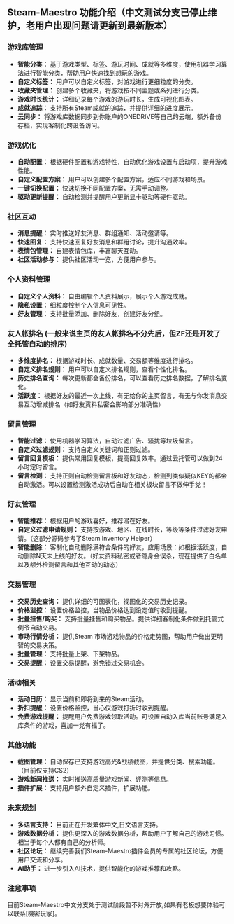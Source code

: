 ## Steam-Maestro 功能介绍（中文测试分支已停止维护，老用户出现问题请更新到最新版本）

### 游戏库管理
* **智能分类：** 基于游戏类型、标签、游玩时间、成就等多维度，使用机器学习算法进行智能分类，帮助用户快速找到想玩的游戏。
* **自定义标签：** 用户可以自定义标签，对游戏进行更细粒度的分类。
* **收藏夹管理：** 创建多个收藏夹，将游戏按不同主题或系列进行分类。
* **游戏时长统计：** 详细记录每个游戏的游玩时长，生成可视化图表。
* **成就追踪：** 支持所有Steam成就的追踪，并提供详细的进度展示。
* **云同步：** 将游戏库数据同步到你账户的ONEDRIVE等自己的云端，额外备份存档，实现客制化跨设备访问。

### 游戏优化
* **自动配置：** 根据硬件配置和游戏特性，自动优化游戏设置与启动项，提升游戏性能。
* **自定义配置方案：** 用户可以创建多个配置方案，适应不同游戏和场景。
* **一键切换配置：** 快速切换不同配置方案，无需手动调整。
* **驱动更新提醒：** 自动检测并提醒用户更新显卡驱动等硬件驱动。

### 社区互动
* **消息提醒：** 实时推送好友消息、群组通知、活动邀请等。
* **快速回复：** 支持快速回复好友消息和群组讨论，提升沟通效率。
* **表情包管理：** 自建表情包库，丰富聊天互动。
* **社区活动参与：** 提供社区活动一览，方便用户参与。

### 个人资料管理
* **自定义个人资料：** 自由编辑个人资料展示，展示个人游戏成就。
* **隐私设置：** 细粒度控制个人信息可见性。
* **好友管理：** 支持批量添加、删除好友，创建好友分组。

### 友人帐排名 (一般来说主页的友人帐排名不分先后，但ZF还是开发了全托管自动的排序)
* **多维度排名：** 根据游戏时长、成就数量、交易额等维度进行排名。
* **自定义排名规则：** 用户可以自定义排名规则，查看个性化排名。
* **历史排名查询：** 每次更新都会备份排名，可以查看历史排名数据，了解排名变化。
* **活跃度：** 根据好友的最近一次上线，有无给你的主页留言，有无与你发消息交易互动增减排名（如好友资料私密会影响部分准确性）

### 留言管理
* **智能过滤：** 使用机器学习算法，自动过滤广告、骚扰等垃圾留言。
* **自定义过滤规则：** 支持自定义关键词和正则过滤。
* **留言回复模板：** 提供常用回复模板，提高回复效率。通过云托管可以做到24小时定时留言。
* **留言检测：** 支持正则自动检测留言板和好友动态，检测到类似疑似KEY的都会自动激活。可以设置检测激活成功后自动在相关板块留言不做伸手党！

### 好友管理
* **智能推荐：** 根据用户的游戏喜好，推荐潜在好友。
* **自定义过滤申请规则：** 支持按游戏、地区、在线时长，等级等条件过滤好友申请。（这部分源码参考了Steam Inventory Helper）
* **智能删除：** 客制化自动删除满符合条件的好友，应用场景：如根据活跃度，自动删除N天未上线的好友。（好友资料私密或者隐身会误杀，现在提供了白名单以及额外检测留言和其他互动的动态）

### 交易管理
* **交易历史查询：** 提供详细的可图表化，视图化的交易历史记录。
* **价格监控：** 设置价格监控，当物品价格达到设定值时收到提醒。
* **批量挂售/购买：** 支持批量挂售和购买物品。提供详细客制化条件做到托管式倒爷自动交易。
* **市场行情分析：** 提供Steam 市场游戏物品的价格走势图，帮助用户做出更明智的交易决策。
* **批量管理：** 支持批量上架、下架物品。
* **交易提醒：** 设置交易提醒，避免错过交易机会。

### 活动相关
* **活动日历：** 显示当前和即将到来的Steam活动。
* **折扣提醒：** 设置价格监控，当心仪游戏打折时收到提醒。
* **免费游戏提醒：** 提醒用户免费游戏领取活动。可设置自动入库当前账号满足入库条件的游戏，喜加一党有福了。

### 其他功能
* **截图管理：** 自动保存已支持游戏高光&战绩截图，并提供分类、搜索功能。（目前仅支持CS2）
* **游戏新闻推送：** 实时推送高质量游戏新闻、评测等信息。
* **插件扩展：** 支持用户额外自定义插件，扩展功能。

### 未来规划
* **多语言支持：** 目前正在开发繁体中文,日文语言支持。
* **游戏数据分析：** 提供更深入的游戏数据分析，帮助用户了解自己的游戏习惯。相当于每个人都有自己的分析师。
* **社区论坛：** 继续完善我们Steam-Maestro插件会员的专属的社区论坛，方便用户交流和分享。
* **AI助手：** 进一步引入AI技术，提供智能化的游戏推荐和攻略。

### 注意事项
目前Steam-Maestro中文分支处于测试阶段暂不对外开放,如果有老板想要体验可以联系[機密玩家]。


